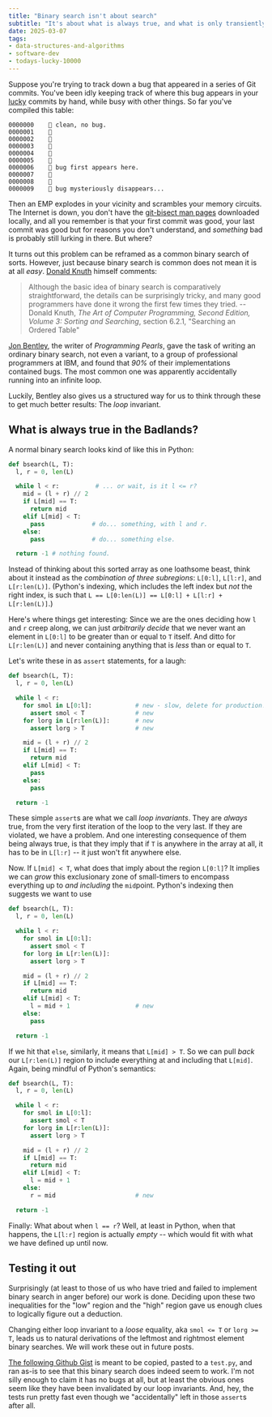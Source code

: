 ```yaml
---
title: "Binary search isn't about search"
subtitle: "It's about what is always true, and what is only transiently with us."
date: 2025-03-07
tags: 
- data-structures-and-algorithms
- software-dev
- todays-lucky-10000
---
```


Suppose you're trying to track down a bug that appeared in a series of Git commits.
You've been idly keeping track of where this bug appears in your
[lucky](https://github.com/not-an-aardvark/lucky-commit)
commits by hand, while busy with other things. So far you've compiled this table:

```
0000000    🧼 clean, no bug.
0000001    🧼
0000002    🧼
0000003    🧼
0000004    🧼
0000005    🧼
0000006    🐛 bug first appears here.
0000007    🐛
0000008    🐛
0000009    🤔 bug mysteriously disappears...
```

Then an EMP explodes in your vicinity and scrambles your memory circuits. The Internet
is down, you don't have the
[git-bisect man pages](https://git-scm.com/docs/git-bisect)
downloaded locally, and all you remember is that your first commit was good, your last
commit was good but for reasons you don't understand, and *something* bad is probably
still lurking in there. But where?

It turns out this problem can be reframed as a common binary search of sorts.
However, just because binary search is common
does not mean it is at all *easy*.
[Donald Knuth](https://en.wikipedia.org/wiki/Donald_Knuth)
himself comments:

>Although the basic idea of binary search is comparatively straightforward,
the details can be surprisingly tricky, and many good programmers have done it
wrong the first few times they tried. --Donald Knuth, *The Art of Computer Programming, Second Edition, Volume 3: Sorting and Searching*, section 6.2.1, "Searching an Ordered Table"

[Jon Bentley](https://en.wikipedia.org/wiki/Jon_Bentley_(computer_scientist)),
the writer of *Programming Pearls*, gave the task of writing an ordinary binary search,
not even a variant, to a group of professional programmers at IBM, and found that *90%*
of their implementations contained bugs. The most common one was apparently accidentally
running into an infinite loop.

Luckily, Bentley also gives us a structured way for us to think through these to get
much better results: The *loop* invariant.

## What is always true in the Badlands?

A normal binary search looks kind of like this in Python:

```python
def bsearch(L, T):
  l, r = 0, len(L)

  while l < r:          # ... or wait, is it l <= r?
    mid = (l + r) // 2
    if L[mid] == T:
      return mid
    elif L[mid] < T:
      pass             # do... something, with l and r.
    else:
      pass             # do... something else.

  return -1 # nothing found.
```

Instead of thinking about this sorted array as one loathsome beast, think about it
instead as the *combination of three subregions*: `L[0:l]`, `L[l:r]`, and `L[r:len(L)]`.
(Python's indexing, which includes the left index but *not* the right index,
is such that `L == L[0:len(L)] == L[0:l] + L[l:r] + L[r:len(L)]`.)

Here's where things get interesting: Since we are the ones deciding how `l` and `r`
creep along, we can just *arbitrarily decide* that we never want an element in
`L[0:l]` to be greater than or equal to `T` itself. And ditto for `L[r:len(L)]` and
never containing anything that is *less* than or equal to `T`.

Let's write these in as `assert` statements, for a laugh:

```python
def bsearch(L, T):
  l, r = 0, len(L)

  while l < r:
    for smol in L[0:l]:            # new - slow, delete for production!
      assert smol < T              # new
    for lorg in L[r:len(L)]:       # new
      assert lorg > T              # new

    mid = (l + r) // 2
    if L[mid] == T:
      return mid
    elif L[mid] < T:
      pass
    else:
      pass

  return -1
```

These simple `assert`s are what we call *loop invariants*. 
They are *always* true, 
from the very first iteration of the loop to the very last. If they are
violated, we have a problem. And one interesting consequence of them
being always true, is that they imply that if `T` is anywhere in the
array at all, it has to be in `L[l:r]` -- it just won't fit anywhere else.

Now. If `L[mid] < T`, what does that imply about the region `L[0:l]`?
It implies we can *grow* this exclusionary zone of small-timers to
encompass everything up to *and including* the `mid`point. Python's
indexing then suggests we want to use

```python
def bsearch(L, T):
  l, r = 0, len(L)

  while l < r:
    for smol in L[0:l]:
      assert smol < T
    for lorg in L[r:len(L)]:
      assert lorg > T

    mid = (l + r) // 2
    if L[mid] == T:
      return mid
    elif L[mid] < T:
      l = mid + 1                  # new
    else:
      pass

  return -1
```

If we hit that `else`, similarly, it means that `L[mid] > T`.
So we can pull *back* our `L[r:len(L)]` region to include everything
at and including that `L[mid]`. Again, being mindful of Python's
semantics:

```python
def bsearch(L, T):
  l, r = 0, len(L)

  while l < r:
    for smol in L[0:l]:
      assert smol < T
    for lorg in L[r:len(L)]:
      assert lorg > T

    mid = (l + r) // 2
    if L[mid] == T:
      return mid
    elif L[mid] < T:
      l = mid + 1
    else:
      r = mid                      # new

  return -1
```

Finally: What about when `l == r`? Well, at least in Python, when
that happens, the `L[l:r]` region is actually *empty* -- which would
fit with what we have defined up until now. 

## Testing it out

Surprisingly (at least to those of us who have tried and failed
to implement binary search in anger before) our work is done.
Deciding upon these two inequalities for the "low" region and the
"high" region gave us enough clues to logically figure out a
deduction. 

Changing either loop invariant to a *loose* equality, aka
`smol <= T` or `lorg >= T`, leads
us to natural derivations of the leftmost and rightmost element
binary searches. We will work these out in future posts.

[The following Github Gist](https://gist.github.com/hiAndrewQuinn/ccaff5b92105fbef9ad4d15993577a41)
is meant to be copied, pasted to a `test.py`, and ran as-is 
to see that this binary search does indeed seem to work. I'm
not silly enough to claim it has no bugs at all, but at least
the obvious ones seem like they have been invalidated by our
loop invariants. And, hey, the tests run pretty fast even though
we "accidentally" left in those `assert`s after all.
